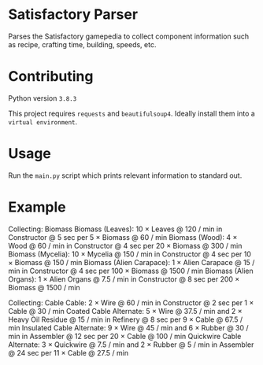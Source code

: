 # Satisfactory Parser
Parses the Satisfactory gamepedia to collect component information such as recipe, crafting time, building, speeds, etc.

# Contributing
Python version `3.8.3`

This project requires `requests` and `beautifulsoup4`. Ideally install them into a `virtual environment`.

# Usage
Run the `main.py` script which prints relevant information to standard out.

# Example
Collecting: Biomass
Biomass (Leaves): 10 × Leaves @ 120 / min in Constructor @ 5 sec per 5 × Biomass @ 60 / min
Biomass (Wood): 4 × Wood @ 60 / min in Constructor @ 4 sec per 20 × Biomass @ 300 / min
Biomass (Mycelia): 10 × Mycelia @ 150 / min in Constructor @ 4 sec per 10 × Biomass @ 150 / min
Biomass (Alien Carapace): 1 × Alien Carapace @ 15 / min in Constructor @ 4 sec per 100 × Biomass @ 1500 / min
Biomass (Alien Organs): 1 × Alien Organs @ 7.5 / min in Constructor @ 8 sec per 200 × Biomass @ 1500 / min

Collecting: Cable
Cable: 2 × Wire @ 60 / min in Constructor @ 2 sec per 1 × Cable @ 30 / min
Coated Cable Alternate: 5 × Wire @ 37.5 / min and 2 × Heavy Oil Residue @ 15 / min in Refinery @ 8 sec per 9 × Cable @ 67.5 / min
Insulated Cable Alternate: 9 × Wire @ 45 / min and 6 × Rubber @ 30 / min in Assembler @ 12 sec per 20 × Cable @ 100 / min
Quickwire Cable Alternate: 3 × Quickwire @ 7.5 / min and 2 × Rubber @ 5 / min in Assembler @ 24 sec per 11 × Cable @ 27.5 / min
